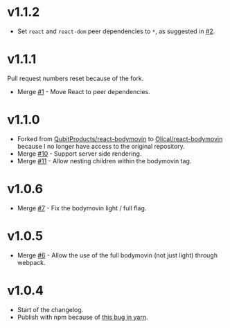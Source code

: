 # v1.1.2

 * Set `react` and `react-dom` peer dependencies to `*`, as suggested in [#2](https://github.com/Olical/react-bodymovin/issues/2).

# v1.1.1

Pull request numbers reset because of the fork.

 * Merge [#1](https://github.com/Olical/react-bodymovin/pull/1) - Move React to peer dependencies.

# v1.1.0

 * Forked from [QubitProducts/react-bodymovin](https://github.com/QubitProducts/react-bodymovin) to [Olical/react-bodymovin](https://github.com/Olical/react-bodymovin) because I no longer have access to the original repository.
 * Merge [#10](https://github.com/QubitProducts/react-bodymovin/pull/10) - Support server side rendering.
 * Merge [#11](https://github.com/QubitProducts/react-bodymovin/pull/11) - Allow nesting children within the bodymovin tag.

# v1.0.6

 * Merge [#7](https://github.com/QubitProducts/react-bodymovin/pull/7) - Fix the bodymovin light / full flag.

# v1.0.5

 * Merge [#6](https://github.com/QubitProducts/react-bodymovin/pull/6) - Allow the use of the full bodymovin (not just light) through webpack.

# v1.0.4

 * Start of the changelog.
 * Publish with npm because of [this bug in yarn](https://github.com/yarnpkg/yarn/issues/2986).
